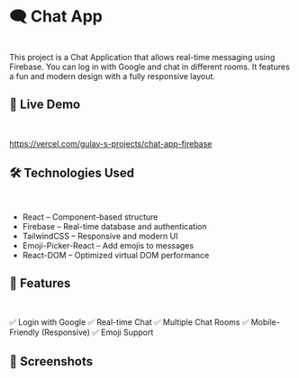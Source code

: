 
# 🗨️ Chat App
<br/>
This project is a Chat Application that allows real-time messaging using Firebase. You can log in with Google and chat in different rooms.
It features a fun and modern design with a fully responsive layout.



## 🚀 Live Demo
<br/>

https://vercel.com/gulay-s-projects/chat-app-firebase

## 🛠️ Technologies Used
<br/>

* React – Component-based structure
* Firebase – Real-time database and authentication
* TailwindCSS – Responsive and modern UI
* Emoji-Picker-React – Add emojis to messages
* React-DOM – Optimized virtual DOM performance

## 🎯 Features
<br/>

✅ Login with Google
✅ Real-time Chat
✅ Multiple Chat Rooms
✅ Mobile-Friendly (Responsive)
✅ Emoji Support

## 📸 Screenshots
<br/>










